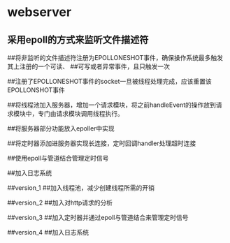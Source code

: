 # webserver
## 采用epoll的方式来监听文件描述符

##将非监听的文件描述符注册为EPOLLONESHOT事件，确保操作系统最多触发其上注册的一个可读、
##可写或者异常事件，且只触发一次

##注册了EPOLLONESHOT事件的socket一旦被线程处理完成，应该重置该EPOLLONSHOT事件

##将线程池加入服务器，增加一个请求模块，将之前handleEvent的操作放到请求模块中，专门由请求模块调用线程执行。

##将服务器部分功能放入epoller中实现

##将定时器添加进服务器实现长连接，定时回调handler处理超时连接

##使用epoll与管道结合管理定时信号

##加入日志系统

##version_1
##加入线程池，减少创建线程所需的开销

##version_2
##加入对http请求的分析

##version_3
##加入定时器并通过epoll与管道结合来管理定时信号

##version_4
##加入日志系统
